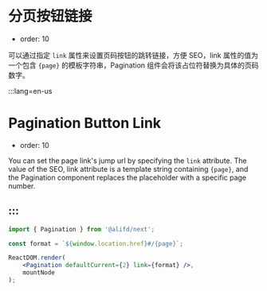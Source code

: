 # 分页按钮链接

-   order: 10

可以通过指定 `link` 属性来设置页码按钮的跳转链接，方便 SEO，link 属性的值为一个包含 `{page}` 的模板字符串，Pagination 组件会将该占位符替换为具体的页码数字。

:::lang=en-us
# Pagination Button Link

-   order: 10

You can set the page link's jump url by specifying the `link` attribute. The value of the SEO, link attribute is a template string containing `{page}`, and the Pagination component replaces the placeholder with a specific page number.

:::
---

````jsx
import { Pagination } from '@alifd/next';

const format = `${window.location.href}#/{page}`;

ReactDOM.render(
    <Pagination defaultCurrent={2} link={format} />,
    mountNode
);
````
